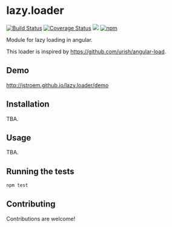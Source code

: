 # lazy.loader

[![Build Status](https://travis-ci.org/jstroem/lazy.loader.svg?branch=master)](https://travis-ci.org/jstroem/lazy.loader)
[![Coverage Status](https://coveralls.io/repos/github/jstroem/lazy.loader/badge.svg?branch=master)](https://coveralls.io/github/jstroem/lazy.loader?branch=master)
![][bower]
[![npm]](https://www.npmjs.com/package/lazy.loader)

[build]: https://img.shields.io/travis/project/jstroem/lazy.loader.svg?branch=master&style=flat-square
[coverage]: http://img.shields.io/coveralls/jstroem/lazy.loader.svg?branch=master&style=flat-square
[bower]: https://img.shields.io/bower/v/lazy.loader.svg?style=flat-square
[npm]: https://img.shields.io/npm/v/lazy.loader.svg?style=flat-square

Module for lazy loading in angular.

This loader is inspired by https://github.com/urish/angular-load.

## Demo

http://jstroem.github.io/lazy.loader/demo

## Installation

TBA.

## Usage

TBA.

## Running the tests

```sh
npm test
```

## Contributing

Contributions are welcome!
